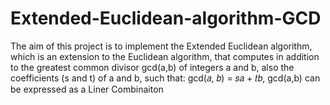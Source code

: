 # Extended-Euclidean-algorithm-GCD
The aim of this project is to implement the Extended Euclidean algorithm, which is an extension to the Euclidean algorithm, that computes in addition to the greatest common divisor gcd(a,b) of integers a and b, also the coefficients (s and t) of a and b, such that: gcd(𝑎, 𝑏) = 𝑠𝑎 + 𝑡𝑏, gcd(a,b) can be expressed as a Liner Combinaiton
